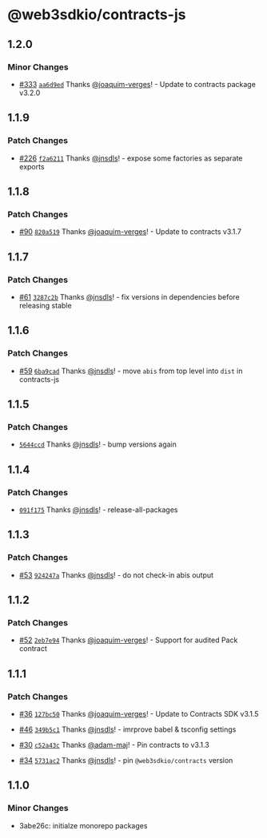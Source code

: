 # @web3sdkio/contracts-js

## 1.2.0

### Minor Changes

- [#333](https://github.com/web3sdkio/web3/pull/333) [`aa6d9ed`](https://github.com/web3sdkio/web3/commit/aa6d9ed75d126d7a0cca9fb8fc389ff94e9d1e14) Thanks [@joaquim-verges](https://github.com/joaquim-verges)! - Update to contracts package v3.2.0

## 1.1.9

### Patch Changes

- [#226](https://github.com/web3sdkio/web3/pull/226) [`f2a6211`](https://github.com/web3sdkio/web3/commit/f2a62110c43e7b8f35c86a197730e732f8fcc786) Thanks [@jnsdls](https://github.com/jnsdls)! - expose some factories as separate exports

## 1.1.8

### Patch Changes

- [#90](https://github.com/web3sdkio/web3/pull/90) [`820a519`](https://github.com/web3sdkio/web3/commit/820a5191b5e7af5aba5e4d1cc90cd895c0dade11) Thanks [@joaquim-verges](https://github.com/joaquim-verges)! - Update to contracts v3.1.7

## 1.1.7

### Patch Changes

- [#61](https://github.com/web3sdkio/web3/pull/61) [`3287c2b`](https://github.com/web3sdkio/web3/commit/3287c2b0f233332fe4a095f973deed8efab91db6) Thanks [@jnsdls](https://github.com/jnsdls)! - fix versions in dependencies before releasing stable

## 1.1.6

### Patch Changes

- [#59](https://github.com/web3sdkio/web3/pull/59) [`6ba9cad`](https://github.com/web3sdkio/web3/commit/6ba9cad8d8b933256599dc3b147601cd4828c89b) Thanks [@jnsdls](https://github.com/jnsdls)! - move `abis` from top level into `dist` in contracts-js

## 1.1.5

### Patch Changes

- [`5644ccd`](https://github.com/web3sdkio/web3/commit/5644ccd3ee2ff330e4e5840d3266033376750117) Thanks [@jnsdls](https://github.com/jnsdls)! - bump versions again

## 1.1.4

### Patch Changes

- [`091f175`](https://github.com/web3sdkio/web3/commit/091f1758604d40e825ea28a13c2699d67bc75d8c) Thanks [@jnsdls](https://github.com/jnsdls)! - release-all-packages

## 1.1.3

### Patch Changes

- [#53](https://github.com/web3sdkio/web3/pull/53) [`924247a`](https://github.com/web3sdkio/web3/commit/924247a8ed5ef1867dccfad9479b00f71795ebf6) Thanks [@jnsdls](https://github.com/jnsdls)! - do not check-in abis output

## 1.1.2

### Patch Changes

- [#52](https://github.com/web3sdkio/web3/pull/52) [`2eb7e94`](https://github.com/web3sdkio/web3/commit/2eb7e945b14fd47fc46408d90499888c1f87ca94) Thanks [@joaquim-verges](https://github.com/joaquim-verges)! - Support for audited Pack contract

## 1.1.1

### Patch Changes

- [#36](https://github.com/web3sdkio/web3/pull/36) [`127bc50`](https://github.com/web3sdkio/web3/commit/127bc50217139345dd44a09114a9bec2c3ac9e97) Thanks [@joaquim-verges](https://github.com/joaquim-verges)! - Update to Contracts SDK v3.1.5

- [#46](https://github.com/web3sdkio/web3/pull/46) [`349b5c1`](https://github.com/web3sdkio/web3/commit/349b5c1e028a06616d40de84257fd8d1cf05df83) Thanks [@jnsdls](https://github.com/jnsdls)! - imrprove babel & tsconfig settings

- [#30](https://github.com/web3sdkio/web3/pull/30) [`c52a43c`](https://github.com/web3sdkio/web3/commit/c52a43c8863052b6d1bc9b8c3e1e86d0e1759d39) Thanks [@adam-maj](https://github.com/adam-maj)! - Pin contracts to v3.1.3

- [#34](https://github.com/web3sdkio/web3/pull/34) [`5731ac2`](https://github.com/web3sdkio/web3/commit/5731ac2f50ef63c243d3a6c2516e85920c325a95) Thanks [@jnsdls](https://github.com/jnsdls)! - pin `@web3sdkio/contracts` version

## 1.1.0

### Minor Changes

- 3abe26c: initialze monorepo packages
